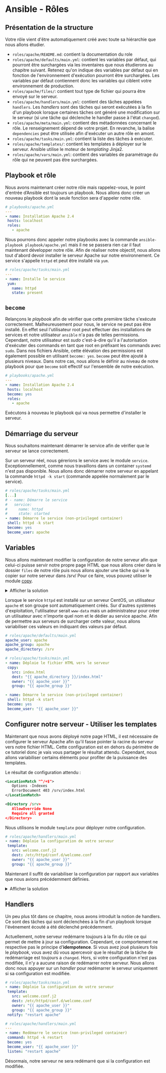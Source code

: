 # Ansible - Rôles

## Présentation de la structure

Votre rôle vient d'être automatiquement créé avec toute sa hiérarchie que nous allons étudier.

* `roles/apache/README.md`: contient la documentation du role
* `roles/apache/defaults/main.yml`: contient les variables par défaut, qui pourront être surchargées via les inventaires que nous étudierons au chapitre suivant. Retenez qu'on indique des variables par défaut qui en fonction de l'environnement d'exécution pourront être surchargées. Les variables par défaut contiennent donc les variables qui ciblent votre environnement de production.
* `roles/apache/files/`: contient tout type de fichier qui pourra être envoyé sur le serveur.
* `roles/apache/handlers/main.yml`: contient des tâches appelées `handlers`. Les *handlers* sont des tâches qui seront exécutées à la fin d'un playbook lorsque certaines tâches ont généré une modification sur le serveur (si une tâche qui déclenche le handler passe à l'état `changed`).
* `roles/apache/meta/main.yml`: contient des métadonnées concernant le rôle. Le renseignement dépend de votre projet. En revanche, la balise `dependencies` peut être utilisée afin d'exécuter un autre rôle en amont.
* `roles/apache/tasks/main.yml`: contient la liste des tâches à exécuter.
* `roles/apache/templates/`: contient les templates à déployer sur le serveur. Ansible utilise le moteur de *templating* Jinja2.
* `roles/apache/vars/main.yml`: contient des variables de paramétrage du rôle qui ne peuvent pas être surchargées.

## Playbook et rôle

Nous avons maintenant créer notre rôle mais rappelez-vous, le point d'entrée d’Ansible est toujours un playbook.
Nous allons donc créer un nouveau playbook dont la seule fonction sera d'appeler notre rôle.

```yaml
# playbooks/apache.yml
---
- name: Installation Apache 2.4
 hosts: localhost
 roles:
   - apache
```

Nous pourrons donc appeler notre playbooks avec la commande `ansible-playbook playbook/apache.yml` mais il ne se passera rien car il faut maintenant développer notre rôle.
Afin de réaliser notre objectif, nous allons tout d'abord devoir installer le serveur Apache sur notre environnement. Ce service s'appelle `httpd` et peut être installé via `yum`.

```yaml
# roles/apache/tasks/main.yml
---
- name: Installe le service
 yum:
   name: httpd
   state: present
```

## `become`

Relançons le *playbook* afin de vérifier que cette première tâche s'exécute correctement.
Malheureusement pour nous, le service ne peut pas être installé. En effet seul l'utilisateur root peut effectuer des installations de services et notre utilisateur `ansible` n'a pas de telles permissions.
Cependant, notre utilisateur est *sudo* c'est-à-dire qu'il a l'autorisation d'exécuter des commands en tant que root en préfixant les commands avec `sudo`.
Dans nos fichiers Ansible, cette élévation des permissions est également possible en utilisant `become: yes`.
`become` peut être ajouté à plusieurs niveaux. Dans notre cas, nous allons le définir au niveau de notre playbook pour que `become` soit effectif sur l'ensemble de notre exécution.

```yaml
# playbooks/apache.yml
---
- name: Installation Apache 2.4
 hosts: localhost
 become: yes
 roles:
   - apache
```

Exécutons à nouveau le playbook qui va nous permettre d'installer le serveur.

## Démarriage du serveur

Nous souhaitons maintenant démarrer le service afin de vérifier que le serveur se lance correctement.

Sur un serveur réel, nous gérerions le service avec le module `service`.
Exceptionnellement, comme nous travaillons dans un container `systemd` n'est pas disponible.
Nous allons donc démarrer notre serveur en appelant la commande `httpd -k start` (commande appelée normalement par le service).

```yaml
# roles/apache/tasks/main.yml
[...]
# - name: Démarre le service
#   service:
#     name: httpd
#     state: started
- name: Démarre le service (non-privileged container)
 shell: httpd -k start
 become: yes
 become_user: apache
```

## Variables

Nous allons maintenant modifier la configuration de notre serveur afin que celui-ci puisse servir notre propre page HTML que nous allons créer dans le dossier `files` de notre rôle puis nous allons ajouter une tâche qui va le copier sur notre serveur dans /srv/
Pour ce faire, vous pouvez utiliser le module [copy](https://docs.ansible.com/ansible/2.9/modules/copy_module.html).

<details>
 <summary>Afficher la solution</summary>

```yaml
# roles/apache/tasks/main.yml
- name: Déploie le fichier HTML vers le serveur
 copy:
   src: index.html
   dest: /srv/index.html
   owner: apache
   group: apache
```
</details>

Lorsque le service `httpd` est installé sur un serveur CentOS, un utilisateur `apache` et son groupe sont automatiquement créés. Sur d'autres systèmes d'exploitation, l'utilisateur serait `www-data` mais un administrateur pour créer un utilisateur avec n'importe quel nom et le dédier au service apache.
Afin de permettre aux serveurs de surcharger cette valeur, nous allons variabiliser ces valeurs en indiquant des valeurs par défaut.

```yaml
# roles/apache/defaults/main.yml
apache_user: apache
apache_group: apache
apache_directory: /srv

# roles/apache/tasks/main.yml
- name: Déploie le fichier HTML vers le serveur
 copy:
   src: index.html
   dest: "{{ apache_directory }}/index.html"
   owner: "{{ apache_user }}"
   group: "{{ apache_group }}"

- name: Démarre le service (non-privileged container)
 shell: httpd -k start
 become: yes
 become_user: "{{ apache_user }}"
```

## Configurer notre serveur - Utiliser les templates

Maintenant que nous avons déployé notre page HTML, il est nécessaire de configurer le serveur Apache afin qu'il fasse pointer la racine du serveur vers notre fichier HTML.
Cette configuration est en dehors du périmètre de ce tutoriel donc je vais vous partager le résultat attendu. Cependant, nous allons variabiliser certains éléments pour profiter de la puissance des templates.

Le résultat de configuration attendu :

```xml
<LocationMatch "^/+$">
   Options -Indexes
   ErrorDocument 403 /srv/index.html
</LocationMatch>

<Directory /srv>
   AllowOverride None
   Require all granted
</Directory>
```

Nous utilisons le module `template` pour déployer notre configuration.

```yaml
# roles/apache/handlers/main.yml
- name: Déploie la configuration de votre serveur
 template:
   src: welcome.conf.j2
   dest: /etc/httpd/conf.d/welcome.conf
   owner: "{{ apache_user }}"
   group: "{{ apache_group }}"
```

Maintenant il suffit de variabiliser la configuration par rapport aux variables que nous avions précédemment définies.

<details>
 <summary>Afficher la solution</summary>

```xml
{{ ansible_managed | comment }}

<LocationMatch "^/+$">
   Options -Indexes
   ErrorDocument 403 {{ apache_directory }}/index.html
</LocationMatch>

<Directory {{ apache_directory }}>
   AllowOverride None
   Require all granted
</Directory>
```

Rien d'impressionnant, nous avons juste remplacé les valeurs en dur par des variables de substitution.
A noter cependant la première ligne du fichier `{{ ansible_managed | comment }}` qui permet d'indiquer en commentaire un texte configurable globalement dans Ansible.
Considéré comme un bonne pratique, il permet d'indiquer aux administrateurs du serveur que le fichier est géré par Ansible et que toute modification qu'ils effectuaient à la main serait perdue lors du prochain déploiement via Ansible.

</details>

## Handlers

Un peu plus tôt dans ce chapitre, nous avons introduit la notion de handlers. Ce sont des tâches qui sont déclenchées à la fin d'un playbook lorsque l'événement écouté a été déclenché précédemment.

Actuellement, notre serveur redémarre toujours à la fin du rôle ce qui permet de mettre à jour sa configuration. Cependant, ce comportement ne respective pas le principe d'**idempotence**.
Si vous avez joué plusieurs fois le *playbook*, vous avez dû vous apercevoir que le résultat de la tâche de redémarriage est toujours a `changed`. Hors, si votre configuration n'est pas modifiée, il n'y a aucune raison de redémarrer notre serveur.
Nous allons donc nous appuyer sur un *handler* pour redémarrer le serveur uniquement si sa configuration est modifiée.

```yaml
# roles/apache/tasks/main.yml
- name: Déploie la configuration de votre serveur
 template:
   src: welcome.conf.j2
   dest: /etc/httpd/conf.d/welcome.conf
   owner: "{{ apache_user }}"
   group: "{{ apache_group }}"
 notify: "restart apache"

# roles/apache/handlers/main.yml
---
- name: Redémarre le service (non-privileged container)
 command: httpd -k restart
 become: yes
 become_user: "{{ apache_user }}"
 listen: "restart apache"
```

Désormais, notre serveur ne sera redémarré que si la configuration est modifiée.
